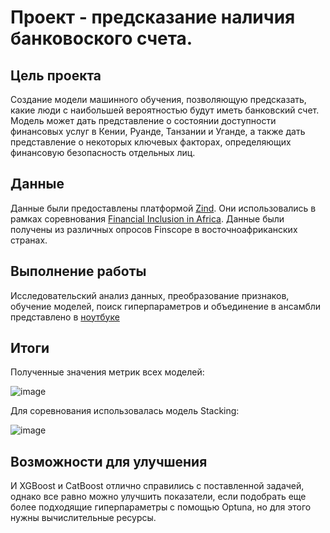 # Проект - предсказание наличия банковоского счета.

## Цель проекта
Cоздание модели машинного обучения, позволяющую предсказать, какие люди с наибольшей вероятностью будут иметь банковский счет. \
Модель может дать представление о состоянии доступности финансовых услуг в Кении, Руанде, Танзании и Уганде, а также дать представление о некоторых ключевых факторах, определяющих финансовую безопасность отдельных лиц.
## Данные
Данные были предоставлены платформой [Zind](https://zindi.africa/). Они использовались в рамках соревнования [Financial Inclusion in Africa](https://zindi.africa/competitions/financial-inclusion-in-africa). Данные были получены из различных опросов Finscope в восточноафриканских странах.
## Выполнение работы
Исследовательский анализ данных, преобразование признаков, обучение моделей, поиск гиперпараметров и объединение в ансамбли представлено в [ноутбуке](https://github.com/NaumovGerman/Projects/blob/main/bank_accounts/affrica.ipynb)
## Итоги
Полученные значения метрик всех моделей:

![image](https://github.com/NaumovGerman/Projects/assets/90508172/097448b5-81ae-488b-8dbc-9c451c093c3c)

Для соревнования использовалась модель Stacking:

![image](https://github.com/NaumovGerman/Projects/assets/90508172/1e4bb286-56ae-4900-9a29-baf244e0cab1)

## Возможности для улучшения
И XGBoost и CatBoost отлично справились с поставленной задачей, однако все равно можно улучшить показатели, если подобрать еще более подходящие гиперпараметры с помощью Optuna, но для этого нужны вычислительные ресурсы.
